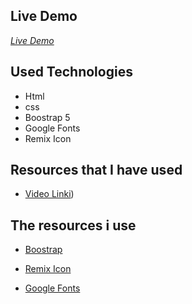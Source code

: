 ## Live Demo

_[Live Demo](https://emre613461.github.io/websiteExercises06/)_

## Used Technologies

- Html
- css
- Boostrap 5
- Google Fonts
- Remix Icon

## Resources that I have used

- [Video Linki]([https://www.youtube.com/watch?v=IXNw91hPWqM))

## The resources i use

- [Boostrap](https://getbootstrap.com/)

- [Remix Icon](https://remixicon.com)

- [Google Fonts](https://fonts.google.com/specimen/Rubik)
